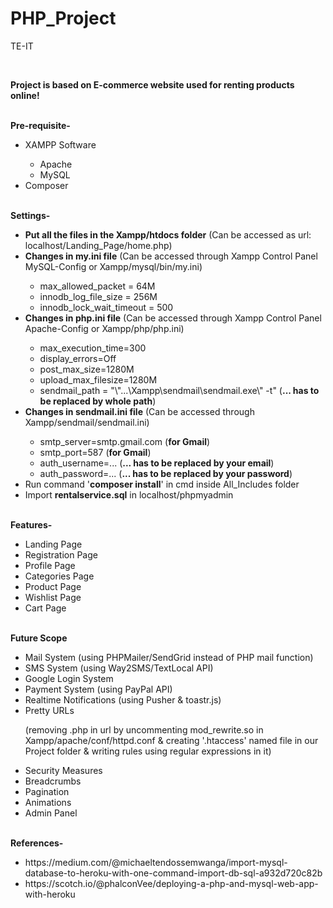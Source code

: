 # PHP_Project
TE-IT

<br/>
<p><b>Project is based on E-commerce website used for renting products online!</b></p>
<br/>
<b>Pre-requisite-</b>
<ul>
  <li>XAMPP Software</li>
  <ul>
    <li>Apache</li>
    <li>MySQL</li>
  </ul>
  <li>Composer</li>
</ul>
<br/>
<b>Settings-</b>
<ul>
  <li><b>Put all the files in the Xampp/htdocs folder</b> (Can be accessed as url: localhost/Landing_Page/home.php)</li>
  <li><b>Changes in my.ini file</b> (Can be accessed through Xampp Control Panel MySQL-Config or Xampp/mysql/bin/my.ini)</li>
  <ul>
    <li>max_allowed_packet = 64M</li>
    <li>innodb_log_file_size = 256M</li>
    <li>innodb_lock_wait_timeout = 500</li>
  </ul>
  <li><b>Changes in php.ini file</b> (Can be accessed through Xampp Control Panel Apache-Config or Xampp/php/php.ini)</li>
  <ul>
    <li>max_execution_time=300</li>
    <li>display_errors=Off</li>
    <li>post_max_size=1280M</li>
    <li>upload_max_filesize=1280M</li>
    <li>sendmail_path = "\"...\Xampp\sendmail\sendmail.exe\" -t" (<b>... has to be replaced by whole path</b>)</li>
  </ul>
  <li><b>Changes in sendmail.ini file</b> (Can be accessed through Xampp/sendmail/sendmail.ini)</li>
  <ul>
    <li>smtp_server=smtp.gmail.com (<b>for Gmail</b>)</li>
    <li>smtp_port=587 (<b>for Gmail</b>)</li>
    <li>auth_username=... (<b>... has to be replaced by your email</b>)</li>
    <li>auth_password=... (<b>... has to be replaced by your password</b>)</li>
  </ul>
  <li>Run command '<b>composer install</b>' in cmd inside All_Includes folder</li>
  <li>Import <b>rentalservice.sql</b> in localhost/phpmyadmin</li>
</ul>
<br/>
<b>Features-</b>
<ul>
  <li>Landing Page</li>
  <li>Registration Page</li>
  <li>Profile Page</li>
  <li>Categories Page</li>
  <li>Product Page</li>
  <li>Wishlist Page</li>
  <li>Cart Page</li>
</ul>
<br/>
<b>Future Scope</b>
<ul>
  <li>Mail System (using PHPMailer/SendGrid instead of PHP mail function)</li>
  <li>SMS System (using Way2SMS/TextLocal API)</li>
  <li>Google Login System</li>
  <li>Payment System (using PayPal API)</li>
  <li>Realtime Notifications (using Pusher & toastr.js)</li>
  <li>Pretty URLs</li>
  <p>(removing .php in url by uncommenting mod_rewrite.so in Xampp/apache/conf/httpd.conf & creating '.htaccess' named file in our Project folder & writing rules using regular expressions in it)</p>
  <li>Security Measures</li>
  <li>Breadcrumbs</li>
  <li>Pagination</li>
  <li>Animations</li>
  <li>Admin Panel</li>
</ul>
<br/>
<b>References-</b>
<ul>
  <li>https://medium.com/@michaeltendossemwanga/import-mysql-database-to-heroku-with-one-command-import-db-sql-a932d720c82b</li>
  <li>https://scotch.io/@phalconVee/deploying-a-php-and-mysql-web-app-with-heroku</li>
</ul>

